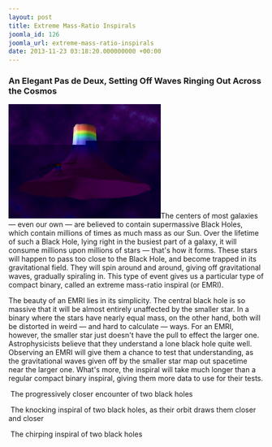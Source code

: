 ```yaml
---
layout: post
title: Extreme Mass-Ratio Inspirals
joomla_id: 126
joomla_url: extreme-mass-ratio-inspirals
date: 2013-11-23 03:18:20.000000000 +00:00
---
```

<h3>An Elegant Pas de Deux, Setting Off Waves Ringing Out Across the Cosmos</h3>
<p><img class="tnr caption" title="This image shows the shape of spacetime around an extreme mass-ratio inspiral. Note the large black hole in the center, and the much smaller black hole moving around it." alt="This image shows the shape of spacetime around an extreme mass-ratio inspiral. Note the large black hole in the center, and the much smaller black hole moving around it." src="/images/compact_objects/emri_small.jpg" height="225" width="300" />The centers of most galaxies — even our own — are believed to contain supermassive Black Holes, which contain millions of times as much mass as our Sun. Over the lifetime of such a Black Hole, lying right in the busiest part of a galaxy, it will consume millions upon millions of stars — that's how it forms. These stars will happen to pass too close to the Black Hole, and become trapped in its gravitational field. They will <span class="no-tooltip">spin</span> around and around, giving off gravitational waves, gradually spiraling in. This type of event gives us a particular type of compact binary, called an extreme mass-ratio inspiral (or EMRI).</p>
<p>The beauty of an EMRI lies in its simplicity. The central black hole is so massive that it will be almost entirely unaffected by the smaller star. In a binary where the stars have nearly equal mass, on the other hand, both will be distorted in weird — and hard to calculate — ways. For an EMRI, however, the smaller star just doesn't have the pull to effect the larger one. Astrophysicists believe that they understand a lone black hole quite well. Observing an EMRI will give them a chance to test that understanding, as the gravitational waves given off by the smaller star map out spacetime near the larger one. What's more, the inspiral will take much longer than a regular compact binary inspiral, giving them more data to use for their tests.</p>
<div class="sound">
<p class="icon-volume-up">&nbsp;The progressively closer encounter of two black holes</p>
<p>
<audio src="/sound/A.wav" type="audio/x-wav"></audio>
</p>
</div>
<div class="sound">
<p class="icon-volume-up">&nbsp;The knocking inspiral of two black holes, as their orbit draws them closer and closer</p>
<p>
<audio src="/sound/C.wav" type="audio/x-wav"></audio>
</p>
</div>
<div class="sound">
<p class="icon-volume-up">&nbsp;The chirping inspiral of two black holes</p>
<p>
<audio src="/sound/E.wav" type="audio/x-wav"></audio>
</p>
</div>
